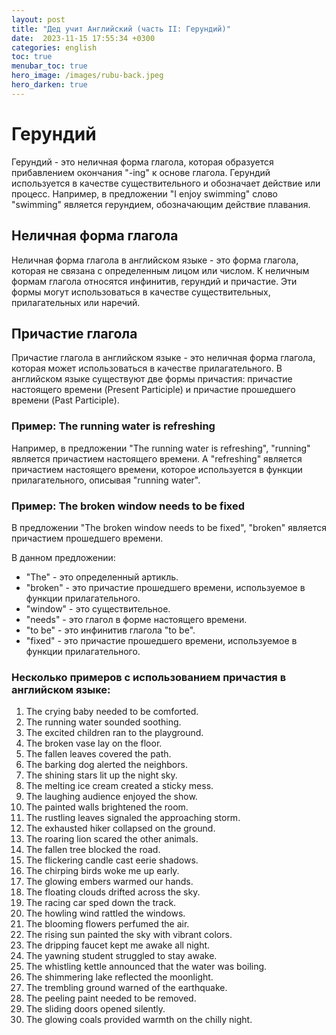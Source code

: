 ```yaml
---
layout: post
title: "Дед учит Английский (часть II: Герундий)"
date:  2023-11-15 17:55:34 +0300
categories: english
toc: true
menubar_toc: true
hero_image: /images/rubu-back.jpeg
hero_darken: true
---
```


# Герундий

Герундий - это неличная форма глагола, которая образуется прибавлением окончания "-ing" к основе глагола. Герундий используется в качестве существительного и обозначает действие или процесс. Например, в предложении "I enjoy swimming" слово "swimming" является герундием, обозначающим действие плавания.

## Неличная форма глагола

Неличная форма глагола в английском языке - это форма глагола, которая не связана с определенным лицом или числом. К неличным формам глагола относятся инфинитив, герундий и причастие. Эти формы могут использоваться в качестве существительных, прилагательных или наречий.


## Причастие глагола

Причастие глагола в английском языке - это неличная форма глагола, которая может использоваться в качестве прилагательного. В английском языке существуют две формы причастия: причастие настоящего времени (Present Participle) и причастие прошедшего времени (Past Participle).


### Пример: The running water is refreshing
Например, в предложении "The running water is refreshing", "running" является причастием настоящего времени.
А "refreshing" является причастием настоящего времени, которое используется в функции прилагательного, описывая "running water".

### Пример: The broken window needs to be fixed

В предложении "The broken window needs to be fixed", "broken" является причастием прошедшего времени.

В данном предложении:
- "The" - это определенный артикль.
- "broken" - это причастие прошедшего времени, используемое в функции прилагательного.
- "window" - это существительное.
- "needs" - это глагол в форме настоящего времени.
- "to be" - это инфинитив глагола "to be".
- "fixed" - это причастие прошедшего времени, используемое в функции прилагательного.



### Несколько примеров с использованием причастия в английском языке:

1. The crying baby needed to be comforted.
2. The running water sounded soothing.
3. The excited children ran to the playground.
4. The broken vase lay on the floor.
5. The fallen leaves covered the path.
6. The barking dog alerted the neighbors.
7. The shining stars lit up the night sky.
8. The melting ice cream created a sticky mess.
9. The laughing audience enjoyed the show.
10. The painted walls brightened the room.
11. The rustling leaves signaled the approaching storm.
12. The exhausted hiker collapsed on the ground.
13. The roaring lion scared the other animals.
14. The fallen tree blocked the road.
15. The flickering candle cast eerie shadows.
16. The chirping birds woke me up early.
17. The glowing embers warmed our hands.
18. The floating clouds drifted across the sky.
19. The racing car sped down the track.
20. The howling wind rattled the windows.
21. The blooming flowers perfumed the air.
22. The rising sun painted the sky with vibrant colors.
23. The dripping faucet kept me awake all night.
24. The yawning student struggled to stay awake.
25. The whistling kettle announced that the water was boiling.
26. The shimmering lake reflected the moonlight.
27. The trembling ground warned of the earthquake.
28. The peeling paint needed to be removed.
29. The sliding doors opened silently.
30. The glowing coals provided warmth on the chilly night.